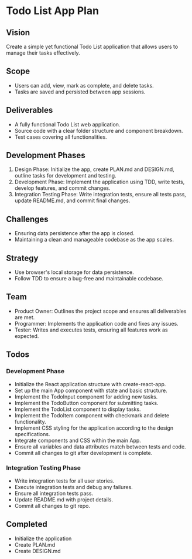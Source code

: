 # Todo List App Plan

## Vision
Create a simple yet functional Todo List application that allows users to manage their tasks effectively.

## Scope
- Users can add, view, mark as complete, and delete tasks.
- Tasks are saved and persisted between app sessions.

## Deliverables
- A fully functional Todo List web application.
- Source code with a clear folder structure and component breakdown.
- Test cases covering all functionalities.

## Development Phases
1. Design Phase: Initialize the app, create PLAN.md and DESIGN.md, outline tasks for development and testing.
2. Development Phase: Implement the application using TDD, write tests, develop features, and commit changes.
3. Integration Testing Phase: Write integration tests, ensure all tests pass, update README.md, and commit final changes.

## Challenges
- Ensuring data persistence after the app is closed.
- Maintaining a clean and manageable codebase as the app scales.

## Strategy
- Use browser's local storage for data persistence.
- Follow TDD to ensure a bug-free and maintainable codebase.

## Team
- Product Owner: Outlines the project scope and ensures all deliverables are met.
- Programmer: Implements the application code and fixes any issues.
- Tester: Writes and executes tests, ensuring all features work as expected.

## Todos
### Development Phase
- Initialize the React application structure with create-react-app.
- Set up the main App component with state and basic structure.
- Implement the TodoInput component for adding new tasks.
- Implement the TodoButton component for submitting tasks.
- Implement the TodoList component to display tasks.
- Implement the TodoItem component with checkmark and delete functionality.
- Implement CSS styling for the application according to the design specifications.
- Integrate components and CSS within the main App.
- Ensure all variables and data attributes match between tests and code.
- Commit all changes to git after development is complete.

### Integration Testing Phase
- Write integration tests for all user stories.
- Execute integration tests and debug any failures.
- Ensure all integration tests pass.
- Update README.md with project details.
- Commit all changes to git repo.

## Completed
- Initialize the application
- Create PLAN.md
- Create DESIGN.md